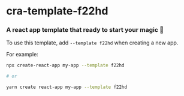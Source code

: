 # cra-template-f22hd
### A react app template that ready to start your magic 🎉

To use this template, add `--template f22hd` when creating a new app.

For example:

```sh
npx create-react-app my-app --template f22hd

# or

yarn create react-app my-app --template f22hd
```